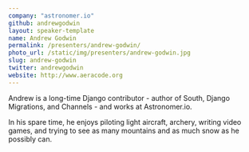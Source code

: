 ```yaml
---
company: "astronomer.io"
github: andrewgodwin
layout: speaker-template
name: Andrew Godwin
permalink: /presenters/andrew-godwin/
photo_url: /static/img/presenters/andrew-godwin.jpg
slug: andrew-godwin
twitter: andrewgodwin
website: http://www.aeracode.org
---
```


Andrew is a long-time Django contributor - author of South, Django Migrations, and Channels - and works at Astronomer.io.

In his spare time, he enjoys piloting light aircraft, archery, writing video games, and trying to see as many mountains and as much snow as he possibly can.
